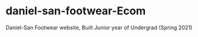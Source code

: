 # daniel-san-footwear-Ecom
Daniel-San Footwear website, Built Junior year of Undergrad (Spring 2021)

